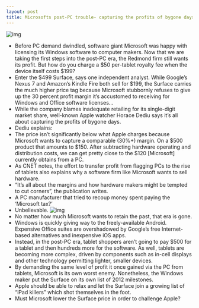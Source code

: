 ```yaml
---
layout: post
title: Microsofts post-PC trouble- capturing the profits of bygone days
---
```

![img](http://media.idownloadblog.com/wp-content/uploads/2012/10/Microsoft-Surface-ad-multiple-devices-hands-001.jpg)
* Before PC demand dwindled, software giant Microsoft was happy with licensing its Windows software to computer makers. Now that we are taking the first steps into the post-PC era, the Redmond firm still wants its profit. But how do you charge a $50 per-tablet royalty fee when the device itself costs $199?
* Enter the $499 Surface, says one independent analyst. While Google’s Nexus 7 and Amazon’s Kindle Fire both sell for $199, the Surface carries the much higher price tag because Microsoft stubbornly refuses to give up the 30 percent profit margin it’s accustomed to receiving for Windows and Office software licenses…
* While the company blames inadequate retailing for its single-digit market share, well-known Apple watcher Horace Dediu says it’s all about capturing the profits of bygone days.
* Dediu explains:
* The price isn’t significantly below what Apple charges because Microsoft wants to capture a comparable (30%+) margin. On a $500 product that amounts to $150. After subtracting hardware operating and distribution costs, we can get pretty close to the $120 [Microsoft] currently obtains from a PC.
* As CNET notes, the effort to transfer profit from flagging PCs to the rise of tablets also explains why a software firm like Microsoft wants to sell hardware.
* “It’s all about the margins and how hardware makers might be tempted to cut corners”, the publication writes.
* A PC manufacturer that tried to recoup money spent paying the ‘Microsoft tax?’
* Unbelievable.
![img](http://media.idownloadblog.com/wp-content/uploads/2012/11/iPad-mini-keynote-iPad-vs-PC-sales.jpg)
* No matter how much Microsoft wants to retain the past, that era is gone.
* Windows is quickly giving way to the freely-available Android. Expensive Office suites are overshadowed by Google’s free Internet-based alternatives and inexpensive iOS apps.
* Instead, in the post-PC era, tablet shoppers aren’t going to pay $500 for a tablet and then hundreds more for the software. As well, tablets are becoming more complex, driven by components such as in-cell displays and other technology permitting lighter, smaller devices.
* By demanding the same level of profit it once gained via the PC from tablets, Microsoft is its own worst enemy. Nonetheless, the Windows maker put the Surface on its own list of 2012 milestones.
* Apple should be able to relax and let the Surface join a growing list of “iPad killers” which shot themselves in the foot.
* Must Microsoft lower the Surface price in order to challenge Apple?

